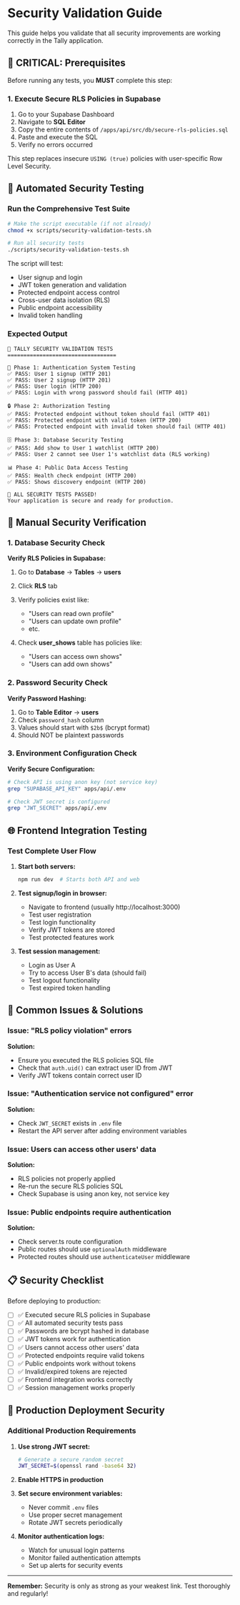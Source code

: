 # Security Validation Guide

This guide helps you validate that all security improvements are working correctly in the Tally application.

## 🚨 CRITICAL: Prerequisites

Before running any tests, you **MUST** complete this step:

### 1. Execute Secure RLS Policies in Supabase

1. Go to your Supabase Dashboard
2. Navigate to **SQL Editor**
3. Copy the entire contents of `/apps/api/src/db/secure-rls-policies.sql`
4. Paste and execute the SQL
5. Verify no errors occurred

This step replaces insecure `USING (true)` policies with user-specific Row Level Security.

## 🧪 Automated Security Testing

### Run the Comprehensive Test Suite

```bash
# Make the script executable (if not already)
chmod +x scripts/security-validation-tests.sh

# Run all security tests
./scripts/security-validation-tests.sh
```

The script will test:

- User signup and login
- JWT token generation and validation
- Protected endpoint access control
- Cross-user data isolation (RLS)
- Public endpoint accessibility
- Invalid token handling

### Expected Output

```
🔐 TALLY SECURITY VALIDATION TESTS
==================================

🧪 Phase 1: Authentication System Testing
✅ PASS: User 1 signup (HTTP 201)
✅ PASS: User 2 signup (HTTP 201)
✅ PASS: User login (HTTP 200)
✅ PASS: Login with wrong password should fail (HTTP 401)

🔒 Phase 2: Authorization Testing
✅ PASS: Protected endpoint without token should fail (HTTP 401)
✅ PASS: Protected endpoint with valid token (HTTP 200)
✅ PASS: Protected endpoint with invalid token should fail (HTTP 401)

🗄️ Phase 3: Database Security Testing
✅ PASS: Add show to User 1 watchlist (HTTP 200)
✅ PASS: User 2 cannot see User 1's watchlist data (RLS working)

📊 Phase 4: Public Data Access Testing
✅ PASS: Health check endpoint (HTTP 200)
✅ PASS: Shows discovery endpoint (HTTP 200)

🎉 ALL SECURITY TESTS PASSED!
Your application is secure and ready for production.
```

## 🔧 Manual Security Verification

### 1. Database Security Check

**Verify RLS Policies in Supabase:**

1. Go to **Database** → **Tables** → **users**
2. Click **RLS** tab
3. Verify policies exist like:
   - "Users can read own profile"
   - "Users can update own profile"
   - etc.

4. Check **user_shows** table has policies like:
   - "Users can access own shows"
   - "Users can add own shows"

### 2. Password Security Check

**Verify Password Hashing:**

1. Go to **Table Editor** → **users**
2. Check `password_hash` column
3. Values should start with `$2b$` (bcrypt format)
4. Should NOT be plaintext passwords

### 3. Environment Configuration Check

**Verify Secure Configuration:**

```bash
# Check API is using anon key (not service key)
grep "SUPABASE_API_KEY" apps/api/.env

# Check JWT secret is configured
grep "JWT_SECRET" apps/api/.env
```

## 🌐 Frontend Integration Testing

### Test Complete User Flow

1. **Start both servers:**

   ```bash
   npm run dev  # Starts both API and web
   ```

2. **Test signup/login in browser:**
   - Navigate to frontend (usually http://localhost:3000)
   - Test user registration
   - Test login functionality
   - Verify JWT tokens are stored
   - Test protected features work

3. **Test session management:**
   - Login as User A
   - Try to access User B's data (should fail)
   - Test logout functionality
   - Test expired token handling

## 🐛 Common Issues & Solutions

### Issue: "RLS policy violation" errors

**Solution:**

- Ensure you executed the RLS policies SQL file
- Check that `auth.uid()` can extract user ID from JWT
- Verify JWT tokens contain correct user ID

### Issue: "Authentication service not configured" error

**Solution:**

- Check `JWT_SECRET` exists in `.env` file
- Restart the API server after adding environment variables

### Issue: Users can access other users' data

**Solution:**

- RLS policies not properly applied
- Re-run the secure RLS policies SQL
- Check Supabase is using anon key, not service key

### Issue: Public endpoints require authentication

**Solution:**

- Check server.ts route configuration
- Public routes should use `optionalAuth` middleware
- Protected routes should use `authenticateUser` middleware

## 📋 Security Checklist

Before deploying to production:

- [ ] ✅ Executed secure RLS policies in Supabase
- [ ] ✅ All automated security tests pass
- [ ] ✅ Passwords are bcrypt hashed in database
- [ ] ✅ JWT tokens work for authentication
- [ ] ✅ Users cannot access other users' data
- [ ] ✅ Protected endpoints require valid tokens
- [ ] ✅ Public endpoints work without tokens
- [ ] ✅ Invalid/expired tokens are rejected
- [ ] ✅ Frontend integration works correctly
- [ ] ✅ Session management works properly

## 🚀 Production Deployment Security

### Additional Production Requirements

1. **Use strong JWT secret:**

   ```bash
   # Generate a secure random secret
   JWT_SECRET=$(openssl rand -base64 32)
   ```

2. **Enable HTTPS in production**

3. **Set secure environment variables:**
   - Never commit `.env` files
   - Use proper secret management
   - Rotate JWT secrets periodically

4. **Monitor authentication logs:**
   - Watch for unusual login patterns
   - Monitor failed authentication attempts
   - Set up alerts for security events

---

**Remember:** Security is only as strong as your weakest link. Test thoroughly and regularly!
